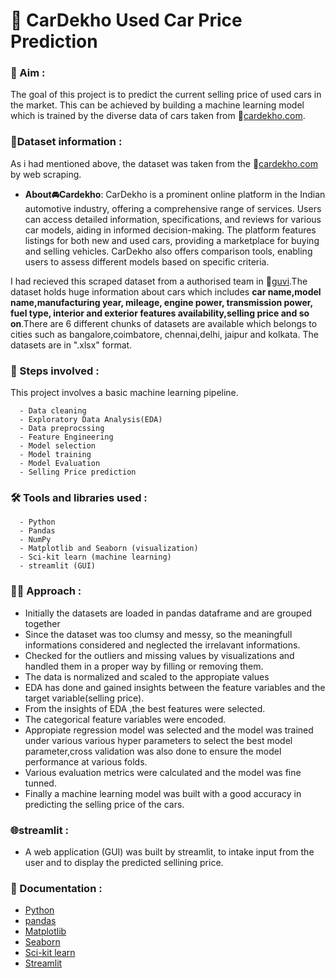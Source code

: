 
# 🚗 CarDekho Used Car Price Prediction

### 🎯 Aim :
   The goal of this  project is to predict the current selling price of used cars in the market. This can be achieved by  building a machine learning model which is trained by the diverse data of cars taken from 🔗[cardekho.com](https://www.cardekho.com/).

### 📄Dataset information :
 As i had mentioned above, the dataset was taken from the 🔗[cardekho.com](https://www.cardekho.com/) by web scraping.
 - __About🚘Cardekho__:
            CarDekho is a prominent online platform in the Indian automotive industry, offering a comprehensive range of services. Users can access detailed information, specifications, and reviews for various car models, aiding in informed decision-making. The platform features listings for both new and used cars, providing a marketplace for buying and selling vehicles. CarDekho also offers comparison tools, enabling users to assess different models based on specific criteria.
 
 I had recieved this scraped dataset from a authorised team in 🔗[guvi](https://www.guvi.in/).The dataset holds huge information about cars which includes **car name,model name,manufacturing year, mileage, engine power, transmission power, fuel type, interior and exterior features availability,selling price  and so on**.There are 6 different chunks of datasets are available which belongs to cities such as bangalore,coimbatore, chennai,delhi, jaipur and kolkata. The datasets are in ".xlsx" format.
### 🐾 Steps involved :
This project involves a basic machine learning pipeline.

      - Data cleaning
      - Exploratory Data Analysis(EDA)
      - Data preprocssing
      - Feature Engineering
      - Model selection 
      - Model training
      - Model Evaluation
      - Selling Price prediction
### 🛠️ Tools and libraries used :
      - Python
      - Pandas
      - NumPy
      - Matplotlib and Seaborn (visualization)
      - Sci-kit learn (machine learning)
      - streamlit (GUI)
### 👨‍💻 Approach :
  - Initially the  datasets are loaded in pandas dataframe and are grouped together
  - Since the dataset was too clumsy and messy, so the meaningfull informations considered and neglected the irrelavant informations.
  - Checked for the outliers and missing values by visualizations and handled them in a proper way by filling or removing them.
  - The data is normalized and scaled to the appropiate values
  - EDA has done and gained insights between the feature variables and the target variable(selling price).
  - From the insights of EDA ,the best features were selected.
  - The categorical feature variables were encoded.
  - Appropiate regression model was selected and the model was trained under various various hyper parameters to select the best model parameter,cross validation was also done to ensure the model performance at various folds.
  - Various evaluation metrics were calculated and the model was fine tunned.
  - Finally a machine learning model was built with a good accuracy in predicting the selling price of the cars.
### 🌐streamlit :
 - A web application (GUI) was built by streamlit, to intake input from the user and to display the predicted sellining price.





### 📰 Documentation :

- [Python](https://docs.python.org/3/)
- [pandas](https://pandas.pydata.org/docs/)
- [Matplotlib](https://matplotlib.org/stable/index.html)
- [Seaborn](https://seaborn.pydata.org/)
- [Sci-kit learn](https://scikit-learn.org/stable/)
- [Streamlit](https://docs.streamlit.io/)

